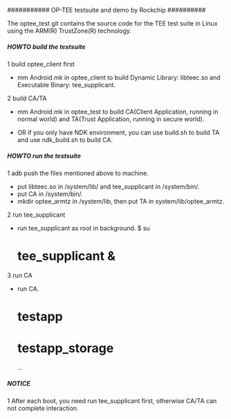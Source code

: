 ########### OP-TEE testsuite and demo by Rockchip ##########

The optee_test git contains the source code for the TEE
test suite in Linux using the ARM(R) TrustZone(R) technology.

##### HOWTO build the testsuite #####

1 build optee_client first
* mm Android.mk in optee_client to build Dynamic Library:
  libteec.so and Executable Binary: tee_supplicant.

2 build CA/TA
* mm Android.mk in optee_test to build CA(Client Application,
  running in normal world) and TA(Trust Application, running 
  in secure world).

* OR if you only have NDK environment, you can use build.sh 
  to build TA and use ndk_build.sh to build CA.

##### HOWTO run the testsuite #####

1 adb push the files mentioned above to machine.
* put libteec.so in /system/lib/ and tee_supplicant in /system/bin/.
* put CA in /system/bin/.
* mkdir optee_armtz in /system/lib, then put TA in system/lib/optee_armtz.

2 run tee_supplicant
* run tee_supplicant as root in background.
  $ su
  # tee_supplicant &

3 run CA
* run CA.
  # testapp
  # testapp_storage
  ...

##### NOTICE #####

1 After each boot, you need run tee_supplicant first, otherwise CA/TA
  can not complete interaction.
